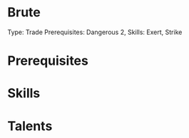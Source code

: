 # Brute

Type: Trade
Prerequisites: Dangerous 2, 
Skills: Exert, Strike

# Prerequisites

# Skills

# Talents